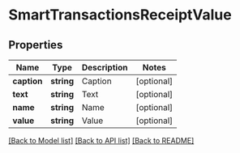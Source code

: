 # SmartTransactionsReceiptValue

## Properties
Name | Type | Description | Notes
------------ | ------------- | ------------- | -------------
**caption** | **string** | Caption | [optional] 
**text** | **string** | Text | [optional] 
**name** | **string** | Name | [optional] 
**value** | **string** | Value | [optional] 

[[Back to Model list]](../README.md#documentation-for-models) [[Back to API list]](../README.md#documentation-for-api-endpoints) [[Back to README]](../README.md)


